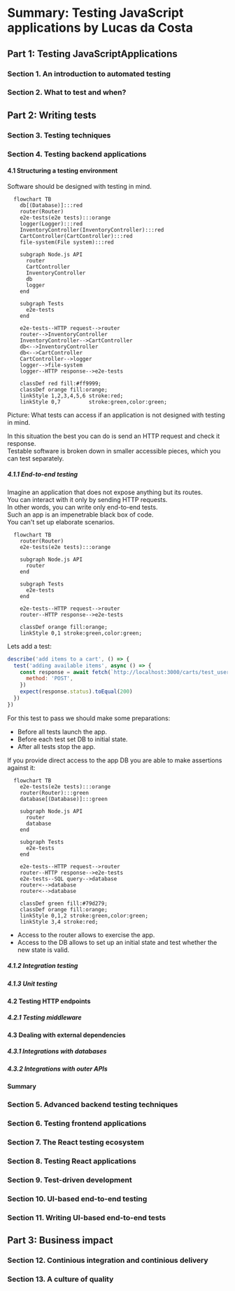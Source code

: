 # Summary: Testing JavaScript applications by Lucas da Costa

## Part 1: Testing JavaScriptApplications

### Section 1. An introduction to automated testing

### Section 2. What to test and when?

## Part 2: Writing tests

### Section 3. Testing techniques

### Section 4. Testing backend applications

#### 4.1 Structuring a testing environment

Software should be designed with testing in mind.

```mermaid
  flowchart TB
    db[(Database)]:::red
    router(Router)
    e2e-tests(e2e tests):::orange
    logger(Logger):::red
    InventoryController(InventoryController):::red
    CartController(CartController):::red
    file-system(File system):::red

    subgraph Node.js API
      router
      CartController
      InventoryController
      db
      logger
    end

    subgraph Tests
      e2e-tests
    end

    e2e-tests--HTTP request-->router
    router-->InventoryController
    InventoryController-->CartController
    db<-->InventoryController
    db<-->CartController
    CartController-->logger
    logger-->file-system
    logger--HTTP response-->e2e-tests

    classDef red fill:#ff9999;
    classDef orange fill:orange;
    linkStyle 1,2,3,4,5,6 stroke:red;
    linkStyle 0,7         stroke:green,color:green;
```

Picture: What tests can access if an application is not designed with testing in mind.

In this situation the best you can do is send an HTTP request and check it response.  
Testable software is broken down in smaller accessible pieces, which you can test separately.

##### 4.1.1 End-to-end testing

Imagine an application that does not expose anything but its routes.  
You can interact with it only by sending HTTP requests.  
In other words, you can write only end-to-end tests.  
Such an app is an impenetrable black box of code.  
You can't set up elaborate scenarios.

```mermaid
  flowchart TB
    router(Router)
    e2e-tests(e2e tests):::orange

    subgraph Node.js API
      router
    end

    subgraph Tests
      e2e-tests
    end

    e2e-tests--HTTP request-->router
    router--HTTP response-->e2e-tests

    classDef orange fill:orange;
    linkStyle 0,1 stroke:green,color:green;
```

Lets add a test:

```js
describe('add items to a cart', () => {
  test('adding available items', async () => {
    const response = await fetch(`http://localhost:3000/carts/test_user/items/cheesecake`, {
      method: 'POST',
    })
    expect(response.status).toEqual(200)
  })
})
```

For this test to pass we should make some preparations:

- Before all tests launch the app.
- Before each test set DB to initial state.
- After all tests stop the app.

If you provide direct access to the app DB you are able to make assertions against it:

```mermaid
  flowchart TB
    e2e-tests(e2e tests):::orange
    router(Router):::green
    database[(Database)]:::green

    subgraph Node.js API
      router
      database
    end

    subgraph Tests
      e2e-tests
    end

    e2e-tests--HTTP request-->router
    router--HTTP response-->e2e-tests
    e2e-tests--SQL query-->database
    router<-->database
    router<-->database

    classDef green fill:#79d279;
    classDef orange fill:orange;
    linkStyle 0,1,2 stroke:green,color:green;
    linkStyle 3,4 stroke:red;
```

- Access to the router allows to exercise the app.
- Access to the DB allows to set up an initial state and test whether the new state is valid.

##### 4.1.2 Integration testing

##### 4.1.3 Unit testing

#### 4.2 Testing HTTP endpoints

##### 4.2.1 Testing middleware

#### 4.3 Dealing with external dependencies

##### 4.3.1 Integrations with databases

##### 4.3.2 Integrations with outer APIs

#### Summary

### Section 5. Advanced backend testing techniques

### Section 6. Testing frontend applications

### Section 7. The React testing ecosystem

### Section 8. Testing React applications

### Section 9. Test-driven development

### Section 10. UI-based end-to-end testing

### Section 11. Writing UI-based end-to-end tests

## Part 3: Business impact

### Section 12. Continious integration and continious delivery

### Section 13. A culture of quality
